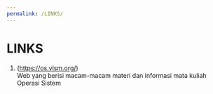 ```yaml
---
permalink: /LINKS/
---
```

# LINKS
1. (https://os.vlsm.org/) <br>
Web yang berisi macam-macam materi dan informasi mata kuliah Operasi Sistem
